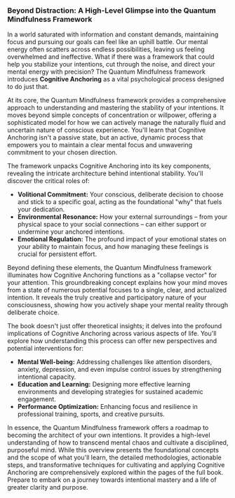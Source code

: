 ### Beyond Distraction: A High-Level Glimpse into the Quantum Mindfulness Framework
In a world saturated with information and constant demands, maintaining focus and pursuing our goals can feel like an uphill battle. Our mental energy often scatters across endless possibilities, leaving us feeling overwhelmed and ineffective. What if there was a framework that could help you stabilize your intentions, cut through the noise, and direct your mental energy with precision? The Quantum Mindfulness framework introduces **Cognitive Anchoring** as a vital psychological process designed to do just that.

At its core, the Quantum Mindfulness framework provides a comprehensive approach to understanding and mastering the stability of your intentions. It moves beyond simple concepts of concentration or willpower, offering a sophisticated model for how we can actively manage the naturally fluid and uncertain nature of conscious experience. You'll learn that Cognitive Anchoring isn't a passive state, but an active, dynamic process that empowers you to maintain a clear mental focus and unwavering commitment to your chosen direction.

The framework unpacks Cognitive Anchoring into its key components, revealing the intricate architecture behind intentional stability. You'll discover the critical roles of:
*   **Volitional Commitment:** Your conscious, deliberate decision to choose and stick to a specific goal, acting as the foundational "why" that fuels your dedication.
*   **Environmental Resonance:** How your external surroundings – from your physical space to your social connections – can either support or undermine your anchored intentions.
*   **Emotional Regulation:** The profound impact of your emotional states on your ability to maintain focus, and how managing these feelings is crucial for persistent effort.

Beyond defining these elements, the Quantum Mindfulness framework illuminates how Cognitive Anchoring functions as a "collapse vector" for your attention. This groundbreaking concept explains how your mind moves from a state of numerous potential focuses to a single, clear, and actualized intention. It reveals the truly creative and participatory nature of your consciousness, showing how you actively shape your mental reality through deliberate choice.

The book doesn't just offer theoretical insights; it delves into the profound implications of Cognitive Anchoring across various aspects of life. You'll explore how understanding this process can offer new perspectives and potential interventions for:
*   **Mental Well-being:** Addressing challenges like attention disorders, anxiety, depression, and even impulse control issues by strengthening intentional capacity.
*   **Education and Learning:** Designing more effective learning environments and developing strategies for sustained academic engagement.
*   **Performance Optimization:** Enhancing focus and resilience in professional training, sports, and creative pursuits.

In essence, the Quantum Mindfulness framework offers a roadmap to becoming the architect of your own intentions. It provides a high-level understanding of how to transcend mental chaos and cultivate a disciplined, purposeful mind. While this overview presents the foundational concepts and the scope of what you'll learn, the detailed methodologies, actionable steps, and transformative techniques for cultivating and applying Cognitive Anchoring are comprehensively explored within the pages of the full book. Prepare to embark on a journey towards intentional mastery and a life of greater clarity and purpose.